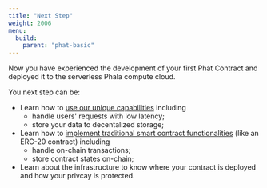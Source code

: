 ```yaml
---
title: "Next Step"
weight: 2006
menu:
  build:
    parent: "phat-basic"
---
```


Now you have experienced the development of your first Phat Contract and deployed it to the serverless Phala compute cloud.

You next step can be:
- Learn how to [use our unique capabilities](/en-us/build/stateless/intro/) including
  - handle users' requests with low latency;
  - store your data to decentalized storage;
- Learn how to [implement traditional smart contract functionalities](/en-us/build/stateful/understand-state/) (like an ERC-20 contract) including
  - handle on-chain transactions;
  - store contract states on-chain;
- Learn about the infrastructure to know where your contract is deployed and how your privcay is protected.
